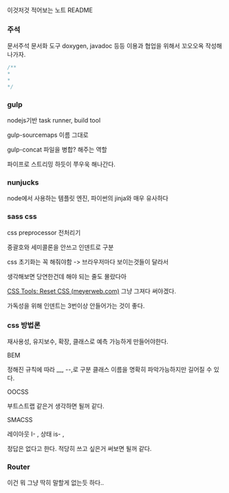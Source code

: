 이것저것 적어보는 노트 README



###	주석

문서주석 문서화 도구 doxygen, javadoc 등등 이용과 협업을 위해서 꼬오오옥 작성해나가자.

```	javascript
/**
*
*
*/
```



### gulp

nodejs기반 task runner, build tool

gulp-sourcemaps 이름 그대로

gulp-concat 파일을 병합? 해주는 역할

파이프로 스트리밍 하듯이 쭈우욱 해나간다.



### nunjucks

node에서 사용하는 템플릿 엔진, 파이썬의 jinja와 매우 유사하다



### sass css

css preprocessor 전처리기

중괄호와 세미콜론을 안쓰고 인덴트로 구분

css 초기화는 꼭 해줘야함 -> 브라우저마다 보이는것들이 달라서

생각해보면 당연한건데  해야 되는 줄도 몰랐다아

[CSS Tools: Reset CSS (meyerweb.com)](https://meyerweb.com/eric/tools/css/reset/) 그냥 그져다 써야겠다.

가독성을 위해 인덴트는 3번이상 안들어가는 것이 좋다.



### css 방법론

재사용성, 유지보수, 확장, 클래스로 예측 가능하게 만들어야한다.

BEM

정해진 규칙에 따라 __, --,로 구분 클래스 이름을 명확히 파악가능하지만 길어질 수 있다.

OOCSS

부트스트랩 같은거 생각하면 될꺼 같다.

SMACSS

레이아웃 I- , 상태 is- , 

정답은 없다고 한다. 적당히 쓰고 싶은거 써보면 될꺼 같다.



### Router

이건 뭐 그냥 딱히 말할게 없는듯 하다..



